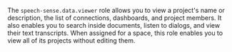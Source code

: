 The `speech-sense.data.viewer` role allows you to view a project's name or description, the list of connections, dashboards, and project members. It also enables you to search inside documents, listen to dialogs, and view their text transcripts. When assigned for a space, this role enables you to view all of its projects without editing them.